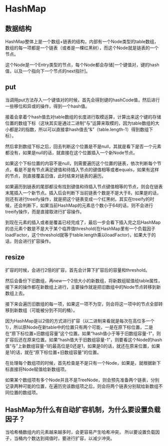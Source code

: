 # HashMap

## 数据结构

HashMap整体上是一个数组+链表的结构，内部有一个Node类型的table数组，数组的每一项都是一个链表（或者是一棵红黑树），而这个Node就是链表的一个节点。

这个Node是一个Entry类型的节点，每个Node都会存储[一个键值对，键的hash值，以及一个指向下一个节点的next指针]。

## put

当调用put方法存入一个键值对的时候，首先会得到键的hashCode值，然后进行一些移位和异或的操作，得到一个hash值。

接着会拿着个hash值去对table数组的长度进行取模运算，计算出来这个键的存储位置的数组下标（这块其实是通过二进制“与”运算来取模的，因为table数组的大小都是2的指数，所以可以直接拿hash值去“&”（table.length-1）得到数组下标）。

然后拿到数组下标之后，回去判断这个位置是不是null，其就是看下是否一个元素都没有，如果是null的话，就直接在这个位置插入一个新Node节点。

如果这个下标位置的内容不是null，则需要遍历这个位置的链表，依次判断每个节点，看是不是有节点满足键值和待插入节点的键值相等或者equals，如果有这样的节点，则直接覆盖旧值，此时结束对链表的遍历。

如果遍历到链表的尾部都没有找到键值和待插入节点键值相等的节点，则会在链表末尾插入一个新节点。插入后会判断下当前链表个数是不是大于8，如果是的话，则还有进行treeify操作，就是把这个链表变成一个红黑树。其实在treeify的时候，还会判断下，如果当前HashMap的元素总个数小于64的话，则不会进行treeify操作，而是直接取进行扩容操作。

到现在元素的插入或者是覆盖已经完成了，最后一步会看下插入完之后HashMap的总元素个数是不是大于某个临界值threshold(在HashMap里有一个负载因子loadFactor，这个threshold就等于table.length乘以loadFactor)，如果大于的话，则会进行扩容操作。


## resize

扩容的时候，会进行2倍的扩容，首先会计算下扩容后的容量和threshold。

然后会备份下旧数组，再new一个2倍大小的新数组，将新数组赋值给table属性，接下来的操作都在新数组上进行，主要操作就是把旧数组中的Node节点转移到新数组上去。

接下来会遍历旧数组的每一项，如果这一项不为空，则会将这一项中的节点全部转移到新数组（可能被分到不同的桶）。

因为HashMap是以2倍的方式进行扩容（以二进制来看就是每次在高位多一个1），所以原Node在新table中的位置只有两个可能，一是在原下标位置，二是在“原下标位置+旧数组容量”这个位置。如果“hash值小于等于旧数组容量-1”，则扩容后还在原来位置。如果“hash值大于旧数组容量-1”，则要看这个Node的hash值“与”上新数组容量-1的最高位是0还是1，如果是0的话，就还在原来位置，如果是1的话，就在“原下标位置+旧数组容量”的位置。

在处理每个数组项的时候，首先检查是不是只有一个Node，如果是，就根据新下标直接将Node赋值给新数组项。

如果某个数组项有多个Node并且不是TreeNode，则会预先准备两个链表，分别记录两种可能的位置，在遍历完该数组项之后，则会将两个链表分别赋给新数组不同位置的数组项。


## HashMap为什么有自动扩容机制，为什么要设置负载因子？

当哈希桶数组内的元素越来越多时，会更容易产生哈希冲突，
所以要设置负载因子，当桶内个数达到阈值时，要进行扩容，以减少冲突。





































































